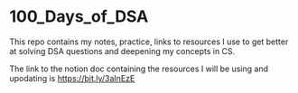 # 100_Days_of_DSA

This repo contains my notes, practice, links to resources I use to get better at solving DSA questions and deepening my concepts in CS.

The link to the notion doc containing the resources I will be using and upodating is https://bit.ly/3aInEzE